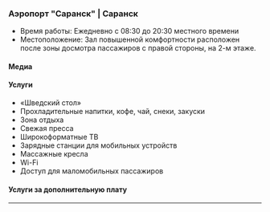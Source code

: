 
### Аэропорт "Саранск" | Саранск
* Время работы: Ежедневно с 08:30 до 20:30 местного времени
* Местоположение: Зал повышенной комфортности расположен после зоны досмотра пассажиров с правой стороны, на 2-м этаже.

#### Медиа

#### Услуги
* «Шведский стол»
* Прохладительные напитки, кофе, чай, снеки, закуски
* Зона отдыха
* Свежая пресса
* Широкоформатные ТВ
* Зарядные станции для мобильных устройств
* Массажные кресла
* Wi-Fi
* Доступ для маломобильных пассажиров

#### Услуги за дополнительную плату 
---
